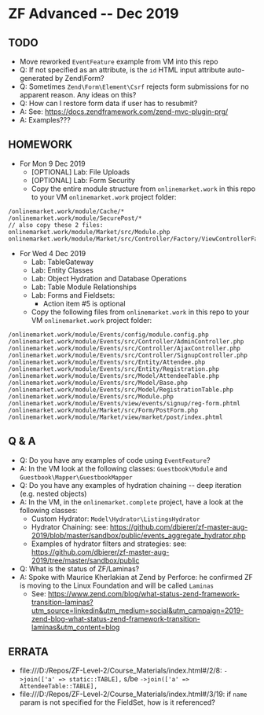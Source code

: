 # ZF Advanced -- Dec 2019

## TODO
* Move reworked `EventFeature` example from VM into this repo
* Q: If not specified as an attribute, is the `id` HTML input attribute auto-generated by Zend\Form?
* Q: Sometimes `Zend\Form\Element\Csrf` rejects form submissions for no apparent reason.  Any ideas on this?
* Q: How can I restore form data if user has to resubmit?
* A: See: https://docs.zendframework.com/zend-mvc-plugin-prg/
* A: Examples???

## HOMEWORK
* For Mon 9 Dec 2019
  * [OPTIONAL] Lab: File Uploads
  * [OPTIONAL] Lab: Form Security
  * Copy the entire module structure from `onlinemarket.work` in this repo to your VM `onlinemarket.work` project folder:
```
/onlinemarket.work/module/Cache/*
/onlinemarket.work/module/SecurePost/*
// also copy these 2 files:
onlinemarket.work/module/Market/src/Module.php
onlinemarket.work/module/Market/src/Controller/Factory/ViewControllerFactory.php
```
* For Wed 4 Dec 2019
  * Lab: TableGateway
  * Lab: Entity Classes
  * Lab: Object Hydration and Database Operations
  * Lab: Table Module Relationships
  * Lab: Forms and Fieldsets:
    * Action item #5 is optional
  * Copy the following files from `onlinemarket.work` in this repo to your VM `onlinemarket.work` project folder:
```
/onlinemarket.work/module/Events/config/module.config.php
/onlinemarket.work/module/Events/src/Controller/AdminController.php
/onlinemarket.work/module/Events/src/Controller/AjaxController.php
/onlinemarket.work/module/Events/src/Controller/SignupController.php
/onlinemarket.work/module/Events/src/Entity/Attendee.php
/onlinemarket.work/module/Events/src/Entity/Registration.php
/onlinemarket.work/module/Events/src/Model/AttendeeTable.php
/onlinemarket.work/module/Events/src/Model/Base.php
/onlinemarket.work/module/Events/src/Model/RegistrationTable.php
/onlinemarket.work/module/Events/src/Module.php
/onlinemarket.work/module/Events/view/events/signup/reg-form.phtml
/onlinemarket.work/module/Market/src/Form/PostForm.php
/onlinemarket.work/module/Market/view/market/post/index.phtml
```

## Q & A
* Q: Do you have any examples of code using `EventFeature`?
* A: In the VM look at the following classes: `Guestbook\Module` and `Guestbook\Mapper\GuestbookMapper`
* Q: Do you have any examples of hydration chaining -- deep iteration (e.g. nested objects)
* A: In the VM, in the `onlinemarket.complete` project, have a look at the following classes:
  * Custom Hydrator: `Model\Hydrator\ListingsHydrator`
  * Hydrator Chaining: see: https://github.com/dbierer/zf-master-aug-2019/blob/master/sandbox/public/events_aggregate_hydrator.php
  * Examples of hydrator filters and strategies: see: https://github.com/dbierer/zf-master-aug-2019/tree/master/sandbox/public
* Q: What is the status of ZF/Laminas?
* A: Spoke with Maurice Kherlakian at Zend by Perforce: he confirmed ZF is moving to the Linux Foundation and will be called `Laminas`
  * See: https://www.zend.com/blog/what-status-zend-framework-transition-laminas?utm_source=linkedin&utm_medium=social&utm_campaign=2019-zend-blog-what-status-zend-framework-transition-laminas&utm_content=blog


## ERRATA
* file:///D:/Repos/ZF-Level-2/Course_Materials/index.html#/2/8: `->join(['a' => static::TABLE],` s/be `->join(['a' => AttendeeTable::TABLE],`
* file:///D:/Repos/ZF-Level-2/Course_Materials/index.html#/3/19: if `name` param is not specified for the FieldSet, how is it referenced?
